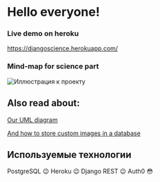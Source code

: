 # Hello everyone!

### Live demo on heroku

https://djangoscience.herokuapp.com/

### Mind-map for science part

![Иллюстрация к проекту](https://sun9-19.userapi.com/impf/IFKJ4tb-D4qElQl4gDMD5OFlAyz0oZvQOohtng/P8dfcpajkG0.jpg?size=2560x585&quality=96&sign=a9a94287038451725d1ada2c21f4cb45&type=album)

## Also read about:

[Our UML diagram](https://github.com/IVBO-07-19/scholarship-science-part/wiki/UML-diagram-for-science-part)

[And how to store custom images in a database](https://github.com/IVBO-07-19/scholarship-science-part/wiki/Storing-custom-images-in-a-database)

## Используемые технологии
PostgreSQL :wink:
Heroku :wink:
Django REST :wink:
Auth0 :flushed:
